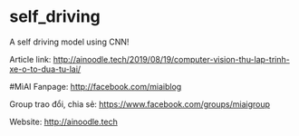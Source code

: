 # self_driving
A self driving model using CNN!

Article link: http://ainoodle.tech/2019/08/19/computer-vision-thu-lap-trinh-xe-o-to-dua-tu-lai/

#MìAI
Fanpage: http://facebook.com/miaiblog

Group trao đổi, chia sẻ: https://www.facebook.com/groups/miaigroup

Website: http://ainoodle.tech
